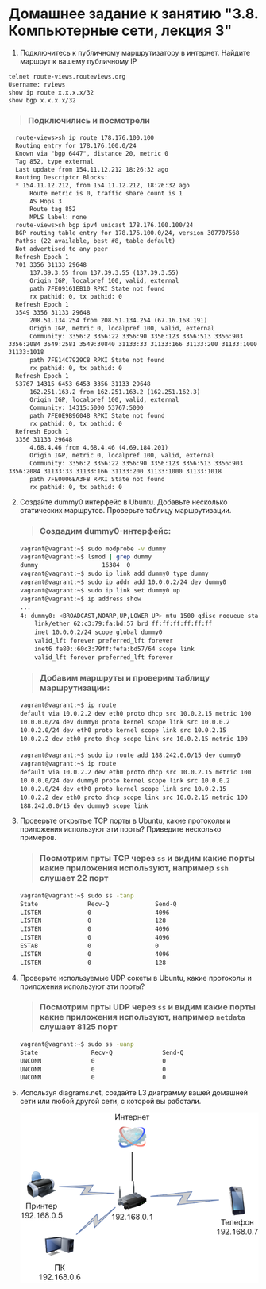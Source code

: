 # Домашнее задание к занятию "3.8. Компьютерные сети, лекция 3"

1. Подключитесь к публичному маршрутизатору в интернет. Найдите маршрут к вашему публичному IP
```
telnet route-views.routeviews.org
Username: rviews
show ip route x.x.x.x/32
show bgp x.x.x.x/32
```

  >### Подключились и посмотрели
  ```
    route-views>sh ip route 178.176.100.100
    Routing entry for 178.176.100.0/24
    Known via "bgp 6447", distance 20, metric 0
    Tag 852, type external
    Last update from 154.11.12.212 18:26:32 ago
    Routing Descriptor Blocks:
    * 154.11.12.212, from 154.11.12.212, 18:26:32 ago
        Route metric is 0, traffic share count is 1
        AS Hops 3
        Route tag 852
        MPLS label: none
    route-views>sh bgp ipv4 unicast 178.176.100.100/24
    BGP routing table entry for 178.176.100.0/24, version 307707568
    Paths: (22 available, best #8, table default)
    Not advertised to any peer
    Refresh Epoch 1
    701 3356 31133 29648
        137.39.3.55 from 137.39.3.55 (137.39.3.55)
        Origin IGP, localpref 100, valid, external
        path 7FE09161EB10 RPKI State not found
        rx pathid: 0, tx pathid: 0
    Refresh Epoch 1
    3549 3356 31133 29648
        208.51.134.254 from 208.51.134.254 (67.16.168.191)
        Origin IGP, metric 0, localpref 100, valid, external
        Community: 3356:2 3356:22 3356:90 3356:123 3356:513 3356:903 3356:2084 3549:2581 3549:30840 31133:33 31133:166 31133:200 31133:1000 31133:1018
        path 7FE14C7929C8 RPKI State not found
        rx pathid: 0, tx pathid: 0
    Refresh Epoch 1
    53767 14315 6453 6453 3356 31133 29648
        162.251.163.2 from 162.251.163.2 (162.251.162.3)
        Origin IGP, localpref 100, valid, external
        Community: 14315:5000 53767:5000
        path 7FE0E9B96048 RPKI State not found
        rx pathid: 0, tx pathid: 0
    Refresh Epoch 1
    3356 31133 29648
        4.68.4.46 from 4.68.4.46 (4.69.184.201)
        Origin IGP, metric 0, localpref 100, valid, external
        Community: 3356:2 3356:22 3356:90 3356:123 3356:513 3356:903 3356:2084 31133:33 31133:166 31133:200 31133:1000 31133:1018
        path 7FE0006EA3F8 RPKI State not found
        rx pathid: 0, tx pathid: 0
  ``` 


2. Создайте dummy0 интерфейс в Ubuntu. Добавьте несколько статических маршрутов. Проверьте таблицу маршрутизации.
    >### Создадим dummy0-интерфейс:

    ```bash
    vagrant@vagrant:~$ sudo modprobe -v dummy
    vagrant@vagrant:~$ lsmod | grep dummy
    dummy                  16384  0
    vagrant@vagrant:~$ sudo ip link add dummy0 type dummy
    vagrant@vagrant:~$ sudo ip addr add 10.0.0.2/24 dev dummy0
    vagrant@vagrant:~$ sudo ip link set dummy0 up
    vagrant@vagrant:~$ ip address show
    ...
    4: dummy0: <BROADCAST,NOARP,UP,LOWER_UP> mtu 1500 qdisc noqueue state UNKNOWN group default qlen 1000
        link/ether 62:c3:79:fa:bd:57 brd ff:ff:ff:ff:ff:ff
        inet 10.0.0.2/24 scope global dummy0
        valid_lft forever preferred_lft forever
        inet6 fe80::60c3:79ff:fefa:bd57/64 scope link
        valid_lft forever preferred_lft forever
    ```
    >### Добавим маршруты и проверим таблицу маршрутизации:

    ```bash
    vagrant@vagrant:~$ ip route
    default via 10.0.2.2 dev eth0 proto dhcp src 10.0.2.15 metric 100
    10.0.0.0/24 dev dummy0 proto kernel scope link src 10.0.0.2
    10.0.2.0/24 dev eth0 proto kernel scope link src 10.0.2.15
    10.0.2.2 dev eth0 proto dhcp scope link src 10.0.2.15 metric 100

    vagrant@vagrant:~$ sudo ip route add 188.242.0.0/15 dev dummy0
    vagrant@vagrant:~$ ip route
    default via 10.0.2.2 dev eth0 proto dhcp src 10.0.2.15 metric 100
    10.0.0.0/24 dev dummy0 proto kernel scope link src 10.0.0.2
    10.0.2.0/24 dev eth0 proto kernel scope link src 10.0.2.15
    10.0.2.2 dev eth0 proto dhcp scope link src 10.0.2.15 metric 100
    188.242.0.0/15 dev dummy0 scope link
    ```


3. Проверьте открытые TCP порты в Ubuntu, какие протоколы и приложения используют эти порты? Приведите несколько примеров.

    >### Посмотрим прты TCP через `ss` и видим какие порты какие приложения используют, например  `ssh`  слушает 22 порт
    ```bash
    vagrant@vagrant:~$ sudo ss -tanp
    State              Recv-Q             Send-Q                         Local Address:Port                          Peer Address:Port            Process
    LISTEN             0                  4096                           127.0.0.53%lo:53                                 0.0.0.0:*                users:(("systemd-resolve",pid=587,fd=13))
    LISTEN             0                  128                                  0.0.0.0:22                                 0.0.0.0:*                users:(("sshd",pid=1081,fd=3))
    LISTEN             0                  4096                               127.0.0.1:8125                               0.0.0.0:*                users:(("netdata",pid=608,fd=36))
    LISTEN             0                  4096                                 0.0.0.0:19999                              0.0.0.0:*                users:(("netdata",pid=608,fd=4))
    ESTAB              0                  0                                  10.0.2.15:22                                10.0.2.2:3434             users:(("sshd",pid=2190,fd=4),("sshd",pid=2143,fd=4))
    LISTEN             0                  4096                                       *:9100                                     *:*                users:(("node_exporter",pid=612,fd=3))
    LISTEN             0                  128                                     [::]:22                                    [::]:*                users:(("sshd",pid=1081,fd=4))                           [::]:*
    ```

4. Проверьте используемые UDP сокеты в Ubuntu, какие протоколы и приложения используют эти порты?
    >### Посмотрим прты UDP через `ss` и видим какие порты какие приложения используют, например  `netdata`  слушает 8125 порт
    ```bash
    vagrant@vagrant:~$ sudo ss -uanp
    State               Recv-Q              Send-Q                             Local Address:Port                             Peer Address:Port              Process
    UNCONN              0                   0                                  127.0.0.53%lo:53                                    0.0.0.0:*                  users:(("systemd-resolve",pid=587,fd=12))
    UNCONN              0                   0                                 10.0.2.15%eth0:68                                    0.0.0.0:*                  users:(("systemd-network",pid=584,fd=19))
    UNCONN              0                   0                                      127.0.0.1:8125                                  0.0.0.0:*                  users:(("netdata",pid=608,fd=15))
    ```
5. Используя diagrams.net, создайте L3 диаграмму вашей домашней сети или любой другой сети, с которой вы работали. 

    ![scheme](img/scheme.png)